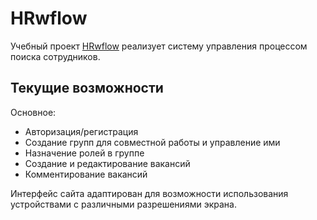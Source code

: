 # HRwflow

Учебный проект [HRwflow](https://hrwflow.live) реализует систему управления процессом поиска сотрудников.  

## Текущие возможности

Основное:

- Авторизация/регистрация  
- Создание групп для совместной работы и управление ими  
- Назначение ролей в группе  
- Создание и редактирование вакансий  
- Комментирование вакансий  

Интерфейс сайта адаптирован для возможности использования устройствами с различными разрешениями экрана.
